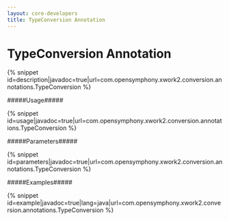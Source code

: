 ```yaml
---
layout: core-developers
title: TypeConversion Annotation
---
```


# TypeConversion Annotation



{% snippet id=description|javadoc=true|url=com.opensymphony.xwork2.conversion.annotations.TypeConversion %}

#####Usage#####



{% snippet id=usage|javadoc=true|url=com.opensymphony.xwork2.conversion.annotations.TypeConversion %}

#####Parameters#####



{% snippet id=parameters|javadoc=true|url=com.opensymphony.xwork2.conversion.annotations.TypeConversion %}

#####Examples#####



{% snippet id=example|javadoc=true|lang=java|url=com.opensymphony.xwork2.conversion.annotations.TypeConversion %}
